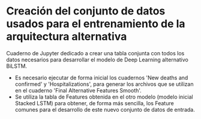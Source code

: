 # Creación del conjunto de datos usados para el entrenamiento de la arquitectura alternativa
Cuaderno de Jupyter dedicado a crear una tabla conjunta con todos los datos necesarios para desarrollar el modelo de Deep Learning alternativo BiLSTM.

- Es necesario ejecutar de forma inicial los cuadernos 'New deaths and confirmed' y 'Hospitalizations', para generar los archivos que se utilizan en el cuaderno 'Final Alternative Features Smooth'.
- Se utiliza la tabla de Features obtenida en el otro modelo (modelo inicial Stacked LSTM) para obtener, de forma más sencilla, los Feature comunes para el desarrollo de este nuevo conjunto de datos de entrada.
